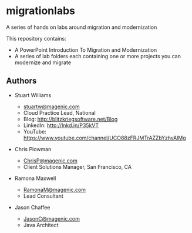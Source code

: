 # migrationlabs #
A series of hands on labs around migration and modernization

This repository contains:

* A PowerPoint Introduction To Migration and Modernization
* A series of lab folders each containing one or more projects you can modernize and migrate

## Authors ##

* Stuart Williams
    * <stuartw@magenic.com>
    * Cloud Practice Lead, National
    * Blog: http://blitzkriegsoftware.net/Blog 
    * LinkedIn: http://lnkd.in/P35kVT 
    * YouTube: https://www.youtube.com/channel/UCO88zFRJMTrAZZbYzhvAlMg 

* Chris Plowman 
    * <ChrisP@magenic.com>
    * Client Solutions Manager, San Francisco, CA

* Ramona Maxwell 
    * <RamonaM@magenic.com>
    * Lead Consultant

* Jason Chaffee 
    * <JasonC@magenic.com>
    * Java Architect